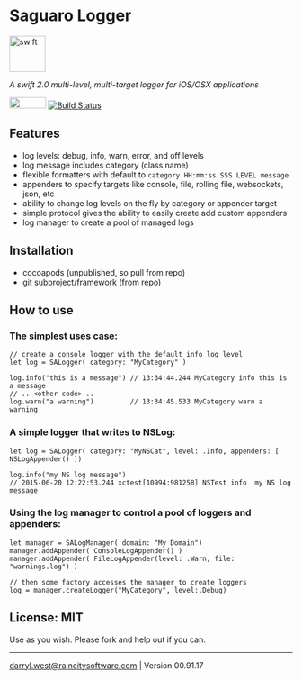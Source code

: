 # Saguaro Logger 

<a href="https://developer.apple.com/swift/"><img src="http://raincitysoftware.com/swift-logo.png" alt="swift" width="64" height="64" border="0" /></a>

_A swift 2.0 multi-level, multi-target logger for iOS/OSX applications_

<a href="https://developer.apple.com/swift/"><img src="http://raincitysoftware.com/swift2-badge.png" alt="" width="65" height="20" border="0" /></a>
[![Build Status](https://travis-ci.org/darrylwest/saguaro-logger.svg?branch=master)](https://travis-ci.org/darrylwest/saguaro-logger)

## Features

* log levels: debug, info, warn, error, and off levels
* log message includes category (class name)
* flexible formatters with default to `category HH:mm:ss.SSS LEVEL message`
* appenders to specify targets like console, file, rolling file, websockets, json, etc
* ability to change log levels on the fly by category or appender target
* simple protocol gives the ability to easily create add custom appenders
* log manager to create a pool of managed logs

## Installation

* cocoapods (unpublished, so pull from repo)
* git subproject/framework (from repo)

## How to use

### The simplest uses case:

```
// create a console logger with the default info log level
let log = SALogger( category: "MyCategory" )

log.info("this is a message") // 13:34:44.244 MyCategory info this is a message
// .. <other code> ..
log.warn("a warning")         // 13:34:45.533 MyCategory warn a warning
```

### A simple logger that writes to NSLog:

```
let log = SALogger( category: "MyNSCat", level: .Info, appenders: [ NSLogAppender() ])

log.info("my NS log message") 
// 2015-06-20 12:22:53.244 xctest[10994:981258] NSTest info  my NS log message
```

### Using the log manager to control a pool of loggers and appenders:

```
let manager = SALogManager( domain: "My Domain")
manager.addAppender( ConsoleLogAppender() )
manager.addAppender( FileLogAppender(level: .Warn, file: "warnings.log") )

// then some factory accesses the manager to create loggers
log = manager.createLogger("MyCategory", level:.Debug)

```

## License: MIT

Use as you wish.  Please fork and help out if you can.

- - -
darryl.west@raincitysoftware.com | Version 00.91.17
